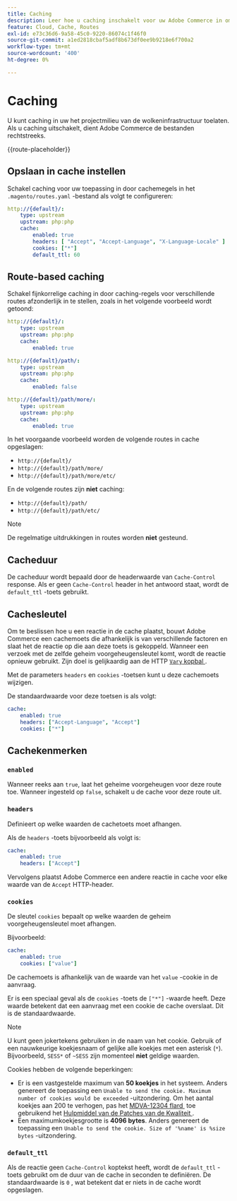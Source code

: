 ```yaml
---
title: Caching
description: Leer hoe u caching inschakelt voor uw Adobe Commerce in omgevingen met cloudinfrastructuren.
feature: Cloud, Cache, Routes
exl-id: e73c36d6-9a58-45c0-9220-86074c1f46f0
source-git-commit: a1ed2818cbaf5adf8b673df0ee9b9218e6f700a2
workflow-type: tm+mt
source-wordcount: '400'
ht-degree: 0%

---
```


# Caching

U kunt caching in uw het projectmilieu van de wolkeninfrastructuur toelaten. Als u caching uitschakelt, dient Adobe Commerce de bestanden rechtstreeks.

{{route-placeholder}}

## Opslaan in cache instellen

Schakel caching voor uw toepassing in door cachemegels in het `.magento/routes.yaml` -bestand als volgt te configureren:

```yaml
http://{default}/:
    type: upstream
    upstream: php:php
    cache:
        enabled: true
        headers: [ "Accept", "Accept-Language", "X-Language-Locale" ]
        cookies: ["*"]
        default_ttl: 60
```

## Route-based caching

Schakel fijnkorrelige caching in door caching-regels voor verschillende routes afzonderlijk in te stellen, zoals in het volgende voorbeeld wordt getoond:

```yaml
http://{default}/:
    type: upstream
    upstream: php:php
    cache:
        enabled: true

http://{default}/path/:
    type: upstream
    upstream: php:php
    cache:
        enabled: false

http://{default}/path/more/:
    type: upstream
    upstream: php:php
    cache:
        enabled: true
```

In het voorgaande voorbeeld worden de volgende routes in cache opgeslagen:

- `http://{default}/`
- `http://{default}/path/more/`
- `http://{default}/path/more/etc/`

En de volgende routes zijn **niet** caching:

- `http://{default}/path/`
- `http://{default}/path/etc/`

>[!NOTE]
>
>De regelmatige uitdrukkingen in routes worden **niet** gesteund.

## Cacheduur

De cacheduur wordt bepaald door de headerwaarde van `Cache-Control` response. Als er geen `Cache-Control` header in het antwoord staat, wordt de `default_ttl` -toets gebruikt.

## Cachesleutel

Om te beslissen hoe u een reactie in de cache plaatst, bouwt Adobe Commerce een cachemoets die afhankelijk is van verschillende factoren en slaat het de reactie op die aan deze toets is gekoppeld. Wanneer een verzoek met de zelfde geheim voorgeheugensleutel komt, wordt de reactie opnieuw gebruikt. Zijn doel is gelijkaardig aan de HTTP [`Vary` kopbal &#x200B;](https://www.w3.org/Protocols/rfc2616/rfc2616-sec14.html#sec14.44).

Met de parameters `headers` en `cookies` -toetsen kunt u deze cachemoets wijzigen.

De standaardwaarde voor deze toetsen is als volgt:

```yaml
cache:
    enabled: true
    headers: ["Accept-Language", "Accept"]
    cookies: ["*"]
```

## Cachekenmerken

### `enabled`

Wanneer reeks aan `true`, laat het geheime voorgeheugen voor deze route toe. Wanneer ingesteld op `false`, schakelt u de cache voor deze route uit.

### `headers`

Definieert op welke waarden de cachetoets moet afhangen.

Als de `headers` -toets bijvoorbeeld als volgt is:

```yaml
cache:
    enabled: true
    headers: ["Accept"]
```

Vervolgens plaatst Adobe Commerce een andere reactie in cache voor elke waarde van de `Accept` HTTP-header.

### `cookies`

De sleutel `cookies` bepaalt op welke waarden de geheim voorgeheugensleutel moet afhangen.

Bijvoorbeeld:

```yaml
cache:
    enabled: true
    cookies: ["value"]
```

De cachemoets is afhankelijk van de waarde van het `value` -cookie in de aanvraag.

Er is een speciaal geval als de `cookies` -toets de `["*"]` -waarde heeft. Deze waarde betekent dat een aanvraag met een cookie de cache overslaat. Dit is de standaardwaarde.

>[!NOTE]
>
>U kunt geen jokertekens gebruiken in de naam van het cookie. Gebruik of een nauwkeurige koekjesnaam of gelijke alle koekjes met een asterisk (`*`). Bijvoorbeeld, `SESS*` of `~SESS` zijn momenteel **niet** geldige waarden.

Cookies hebben de volgende beperkingen:

- Er is een vastgestelde maximum van **50 koekjes** in het systeem. Anders genereert de toepassing een `Unable to send the cookie. Maximum number of cookies would be exceeded` -uitzondering. Om het aantal koekjes aan 200 te verhogen, pas het [&#x200B; MDVA-12304 flard &#x200B;](https://experienceleague.adobe.com/docs/commerce-operations/tools/quality-patches-tool/release-notes.html?lang=nl-NL) toe gebruikend het [&#x200B; Hulpmiddel van de Patches van de Kwaliteit &#x200B;](https://experienceleague.adobe.com/nl/docs/commerce-learn/tutorials/tools/quality-patch-tool).
- Een maximumkoekjesgrootte is **4096 bytes**. Anders genereert de toepassing een `Unable to send the cookie. Size of '%name' is %size bytes` -uitzondering.

### `default_ttl`

Als de reactie geen `Cache-Control` koptekst heeft, wordt de `default_ttl` -toets gebruikt om de duur van de cache in seconden te definiëren. De standaardwaarde is `0` , wat betekent dat er niets in de cache wordt opgeslagen.
